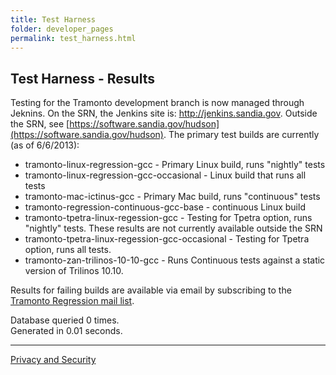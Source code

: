 ```yaml
---
title: Test Harness
folder: developer_pages
permalink: test_harness.html
---
```


## Test Harness - Results

Testing for the Tramonto development branch is now managed through Jeknins. On the SRN, the Jenkins site is: http://jenkins.sandia.gov. Outside the SRN, see [https://software.sandia.gov/hudson](https://software.sandia.gov/hudson). The primary test builds are currently (as of 6/6/2013):

*   tramonto-linux-regression-gcc - Primary Linux build, runs "nightly" tests
*   tramonto-linux-regression-gcc-occasional - Linux build that runs all tests
*   tramonto-mac-ictinus-gcc - Primary Mac build, runs "continuous" tests
*   tramonto-regression-continuous-gcc-base - continuous Linux build
*   tramonto-tpetra-linux-regession-gcc - Testing for Tpetra option, runs "nightly" tests. These results are not currently available outside the SRN
*   tramonto-tpetra-linux-regession-gcc-occasional - Testing for Tpetra option, runs all tests.
*   tramonto-zan-trilinos-10-10-gcc - Runs Continuous tests against a static version of Trilinos 10.10.

Results for failing builds are available via email by subscribing to the [Tramonto Regression mail list](https://software.sandia.gov/mailman/listinfo/tramonto-regression).

Database queried 0 times.  
Generated in 0.01 seconds.

***

<a href="http://www.sandia.gov/general/privacy-security/index.html">Privacy and Security</a>  


